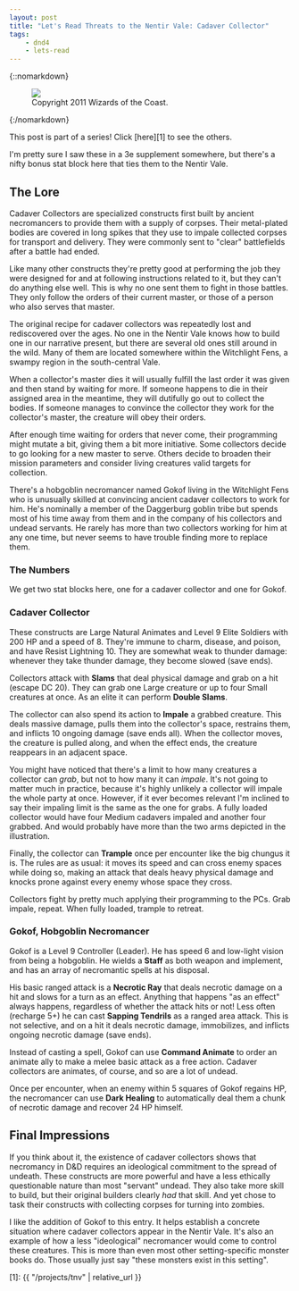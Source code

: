 ```yaml
---
layout: post
title: "Let's Read Threats to the Nentir Vale: Cadaver Collector"
tags:
    - dnd4
    - lets-read
---
```


{::nomarkdown}
<figure class="center">
  <img src="{{ "/assets/wir-tnv-cadaver-collector.png" | absolute_url }}"/>
  <figcaption>
    Copyright 2011 Wizards of the Coast.
  </figcaption>
</figure>
{:/nomarkdown}

This post is part of a series! Click [here][1] to see the others.

I'm pretty sure I saw these in a 3e supplement somewhere, but there's a nifty
bonus stat block here that ties them to the Nentir Vale.

## The Lore

Cadaver Collectors are specialized constructs first built by ancient
necromancers to provide them with a supply of corpses. Their metal-plated bodies
are covered in long spikes that they use to impale collected corpses for
transport and delivery. They were commonly sent to "clear" battlefields after a
battle had ended.

Like many other constructs they're pretty good at performing the job they were
designed for and at following instructions related to it, but they can't do
anything else well. This is why no one sent them to fight in those battles. They
only follow the orders of their current master, or those of a person who also
serves that master.

The original recipe for cadaver collectors was repeatedly lost and rediscovered
over the ages. No one in the Nentir Vale knows how to build one in our narrative
present, but there are several old ones still around in the wild. Many of them
are located somewhere within the Witchlight Fens, a swampy region in the
south-central Vale.

When a collector's master dies it will usually fulfill the last order it was
given and then stand by waiting for more. If someone happens to die in their
assigned area in the meantime, they will dutifully go out to collect the
bodies. If someone manages to convince the collector they work for the
collector's master, the creature will obey their orders.

After enough time waiting for orders that never come, their programming might
mutate a bit, giving them a bit more initiative. Some collectors decide to go
looking for a new master to serve. Others decide to broaden their mission
parameters and consider living creatures valid targets for collection.

There's a hobgoblin necromancer named Gokof living in the Witchlight Fens who is
unusually skilled at convincing ancient cadaver collectors to work for him. He's
nominally a member of the Daggerburg goblin tribe but spends most of his time
away from them and in the company of his collectors and undead servants. He
rarely has more than two collectors working for him at any one time, but never
seems to have trouble finding more to replace them.

### The Numbers

We get two stat blocks here, one for a cadaver collector and one for Gokof.

### Cadaver Collector

These constructs are Large Natural Animates and Level 9 Elite Soldiers with 200
HP and a speed of 8. They're immune to charm, disease, and poison, and have
Resist Lightning 10. They are somewhat weak to thunder damage: whenever they
take thunder damage, they become slowed (save ends).

Collectors attack with **Slams** that deal physical damage and grab on a hit
(escape DC 20). They can grab one Large creature or up to four Small creatures
at once. As an elite it can perform **Double Slams**.

The collector can also spend its action to **Impale** a grabbed creature. This
deals massive damage, pulls them into the collector's space, restrains them, and
inflicts 10 ongoing damage (save ends all). When the collector moves, the
creature is pulled along, and when the effect ends, the creature reappears in an
adjacent space.

You might have noticed that there's a limit to how many creatures a collector
can _grab_, but not to how many it can _impale_. It's not going to matter much
in practice, because it's highly unlikely a collector will impale the whole
party at once. However, if it ever becomes relevant I'm inclined to say their
impaling limit is the same as the one for grabs. A fully loaded collector would
have four Medium cadavers impaled and another four grabbed. And would probably
have more than the two arms depicted in the illustration.

Finally, the collector can **Trample** once per encounter like the big chungus
it is. The rules are as usual: it moves its speed and can cross enemy spaces
while doing so, making an attack that deals heavy physical damage and knocks
prone against every enemy whose space they cross.

Collectors fight by pretty much applying their programming to the PCs. Grab
impale, repeat. When fully loaded, trample to retreat.

### Gokof, Hobgoblin Necromancer

Gokof is a Level 9 Controller (Leader). He has speed 6 and low-light vision from
being a hobgoblin. He wields a **Staff** as both weapon and implement, and has
an array of necromantic spells at his disposal.

His basic ranged attack is a **Necrotic Ray** that deals necrotic damage on a
hit and slows for a turn as an effect. Anything that happens "as an effect"
always happens, regardless of whether the attack hits or not! Less often
(recharge 5+) he can cast **Sapping Tendrils** as a ranged area attack. This is
not selective, and on a hit it deals necrotic damage, immobilizes, and inflicts
ongoing necrotic damage (save ends).

Instead of casting a spell, Gokof can use **Command Animate** to order an
animate ally to make a melee basic attack as a free action. Cadaver collectors
are animates, of course, and so are a lot of undead.

Once per encounter, when an enemy within 5 squares of Gokof regains HP, the
necromancer can use **Dark Healing** to automatically deal them a chunk of
necrotic damage and recover 24 HP himself.

## Final Impressions

If you think about it, the existence of cadaver collectors shows that necromancy
in D&D requires an ideological commitment to the spread of undeath. These
constructs are more powerful and have a less ethically questionable nature than
most "servant" undead. They also take more skill to build, but their original
builders clearly _had_ that skill. And yet chose to task their constructs with
collecting corpses for turning into zombies.

I like the addition of Gokof to this entry. It helps establish a concrete
situation where cadaver collectors appear in the Nentir Vale. It's also an
example of how a less "ideological" necromancer would come to control these
creatures. This is more than even most other setting-specific monster books
do. Those usually just say "these monsters exist in this setting".

[1]: {{ "/projects/tnv" | relative_url }}
